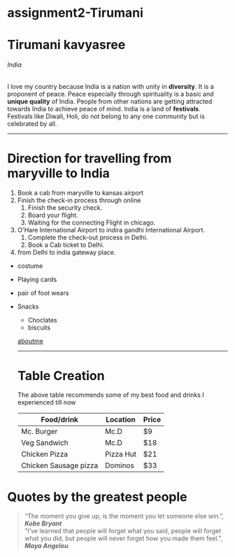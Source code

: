 # assignment2-Tirumani
# Tirumani kavyasree
###### India
I love my country because India is a nation with unity in **diversity**. It is a proponent of peace. Peace especially through spirituality is a basic and **unique quality** of India.
People from other nations are getting attracted towards India to achieve peace of mind. India is a land of **festivals**.<br> Festivals like Diwali, Holi, do not belong to any one community but is celebrated by all.

---


# Direction for travelling from maryville to India
1. Book a cab from maryville to kansas airport 
2. Finish the check-in process through online
   1. Finish the security check.
   2. Board your flight.
   3. Waiting for the connecting Flight in chicago.
3. O'Hare International Airport to indira gandhi International Airport.
   1. Complete the check-out process in Delhi.
   2. Book a Cab ticket to Delhi.
4. from Delhi to india gateway place.

* costume 
* Playing cards 
* pair of foot wears
* Snacks
  * Choclates
  * biscuits


  [aboutme](AboutMe.md)

  ---

  # Table Creation 

  The above table recommends some of my best food and drinks I experienced till now 

  |         Food/drink              |           Location         |   Price |
  |         ----                    |           ----             |  ----   |
  |        Mc. Burger               |           Mc.D             | $9      |
  |        Veg Sandwich             |           Mc.D             | $18     |
  |        Chicken Pizza            |          Pizza Hut         | $21     |
  |        Chicken Sausage pizza    |          Dominos           | $33     |

# Quotes by the greatest people 
 > “The moment you give up, is the moment you let someone else win.”, ***Kobe Bryant*** <br>
 > "I’ve learned that people will forget what you said, people will forget what you did, but people will never forget how you made them feel.", ***Maya Angelou***




